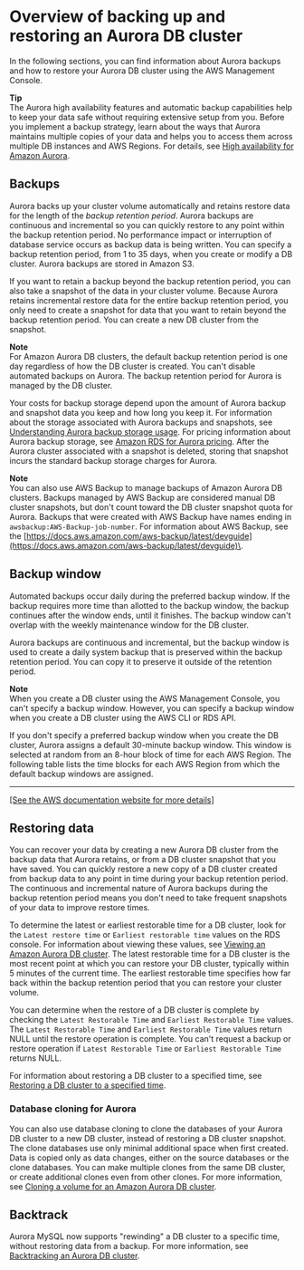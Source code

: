 # Overview of backing up and restoring an Aurora DB cluster<a name="Aurora.Managing.Backups"></a>

In the following sections, you can find information about Aurora backups and how to restore your Aurora DB cluster using the AWS Management Console\.

**Tip**  
 The Aurora high availability features and automatic backup capabilities help to keep your data safe without requiring extensive setup from you\. Before you implement a backup strategy, learn about the ways that Aurora maintains multiple copies of your data and helps you to access them across multiple DB instances and AWS Regions\. For details, see [High availability for Amazon Aurora](Concepts.AuroraHighAvailability.md)\.

## Backups<a name="Aurora.Managing.Backups.Backup"></a>

Aurora backs up your cluster volume automatically and retains restore data for the length of the *backup retention period*\. Aurora backups are continuous and incremental so you can quickly restore to any point within the backup retention period\. No performance impact or interruption of database service occurs as backup data is being written\. You can specify a backup retention period, from 1 to 35 days, when you create or modify a DB cluster\. Aurora backups are stored in Amazon S3\.

If you want to retain a backup beyond the backup retention period, you can also take a snapshot of the data in your cluster volume\. Because Aurora retains incremental restore data for the entire backup retention period, you only need to create a snapshot for data that you want to retain beyond the backup retention period\. You can create a new DB cluster from the snapshot\.

**Note**  
For Amazon Aurora DB clusters, the default backup retention period is one day regardless of how the DB cluster is created\.
You can't disable automated backups on Aurora\. The backup retention period for Aurora is managed by the DB cluster\.

 Your costs for backup storage depend upon the amount of Aurora backup and snapshot data you keep and how long you keep it\. For information about the storage associated with Aurora backups and snapshots, see [Understanding Aurora backup storage usage](aurora-storage-backup.md)\. For pricing information about Aurora backup storage, see [Amazon RDS for Aurora pricing](https://aws.amazon.com/rds/aurora/pricing)\. After the Aurora cluster associated with a snapshot is deleted, storing that snapshot incurs the standard backup storage charges for Aurora\. 

**Note**  
You can also use AWS Backup to manage backups of Amazon Aurora DB clusters\. Backups managed by AWS Backup are considered manual DB cluster snapshots, but don't count toward the DB cluster snapshot quota for Aurora\. Backups that were created with AWS Backup have names ending in `awsbackup:AWS-Backup-job-number`\. For information about AWS Backup, see the [https://docs.aws.amazon.com/aws-backup/latest/devguide](https://docs.aws.amazon.com/aws-backup/latest/devguide)\.

## Backup window<a name="Aurora.Managing.Backups.BackupWindow"></a>

Automated backups occur daily during the preferred backup window\. If the backup requires more time than allotted to the backup window, the backup continues after the window ends, until it finishes\. The backup window can't overlap with the weekly maintenance window for the DB cluster\. 

Aurora backups are continuous and incremental, but the backup window is used to create a daily system backup that is preserved within the backup retention period\. You can copy it to preserve it outside of the retention period\.

**Note**  
When you create a DB cluster using the AWS Management Console, you can't specify a backup window\. However, you can specify a backup window when you create a DB cluster using the AWS CLI or RDS API\.

If you don't specify a preferred backup window when you create the DB cluster, Aurora assigns a default 30\-minute backup window\. This window is selected at random from an 8\-hour block of time for each AWS Region\. The following table lists the time blocks for each AWS Region from which the default backup windows are assigned\. 


****  
[\[See the AWS documentation website for more details\]](http://docs.aws.amazon.com/AmazonRDS/latest/AuroraUserGuide/Aurora.Managing.Backups.html)

## Restoring data<a name="Aurora.Managing.Backups.Restore"></a>

You can recover your data by creating a new Aurora DB cluster from the backup data that Aurora retains, or from a DB cluster snapshot that you have saved\. You can quickly restore a new copy of a DB cluster created from backup data to any point in time during your backup retention period\. The continuous and incremental nature of Aurora backups during the backup retention period means you don't need to take frequent snapshots of your data to improve restore times\.

To determine the latest or earliest restorable time for a DB cluster, look for the `Latest restore time` or `Earliest restorable time` values on the RDS console\. For information about viewing these values, see [Viewing an Amazon Aurora DB cluster](accessing-monitoring.md#Aurora.Viewing)\. The latest restorable time for a DB cluster is the most recent point at which you can restore your DB cluster, typically within 5 minutes of the current time\. The earliest restorable time specifies how far back within the backup retention period that you can restore your cluster volume\.

You can determine when the restore of a DB cluster is complete by checking the `Latest Restorable Time` and `Earliest Restorable Time` values\. The `Latest Restorable Time` and `Earliest Restorable Time` values return NULL until the restore operation is complete\. You can't request a backup or restore operation if `Latest Restorable Time` or `Earliest Restorable Time` returns NULL\.

For information about restoring a DB cluster to a specified time, see [Restoring a DB cluster to a specified time](aurora-pitr.md)\.

### Database cloning for Aurora<a name="Aurora.Managing.Backups.Restore.Cloning"></a>

You can also use database cloning to clone the databases of your Aurora DB cluster to a new DB cluster, instead of restoring a DB cluster snapshot\. The clone databases use only minimal additional space when first created\. Data is copied only as data changes, either on the source databases or the clone databases\. You can make multiple clones from the same DB cluster, or create additional clones even from other clones\. For more information, see [Cloning a volume for an Amazon Aurora DB cluster](Aurora.Managing.Clone.md)\.

## Backtrack<a name="Aurora.Managing.Backups.Backtrack"></a>

Aurora MySQL now supports "rewinding" a DB cluster to a specific time, without restoring data from a backup\. For more information, see [Backtracking an Aurora DB cluster](AuroraMySQL.Managing.Backtrack.md)\.